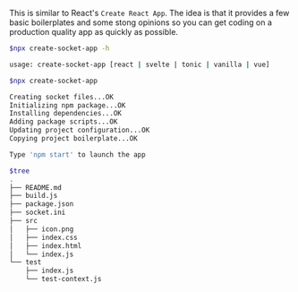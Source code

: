 This is similar to React's `Create React App`. The idea is that it provides a
few basic boilerplates and some stong opinions so you can get coding on a
production quality app as quickly as possible.

```bash
$npx create-socket-app -h

usage: create-socket-app [react | svelte | tonic | vanilla | vue]
```

```bash
$npx create-socket-app

Creating socket files...OK
Initializing npm package...OK
Installing dependencies...OK
Adding package scripts...OK
Updating project configuration...OK
Copying project boilerplate...OK

Type 'npm start' to launch the app

$tree
.
├── README.md
├── build.js
├── package.json
├── socket.ini
├── src
│   ├── icon.png
│   ├── index.css
│   ├── index.html
│   └── index.js
└── test
    ├── index.js
    └── test-context.js
```
